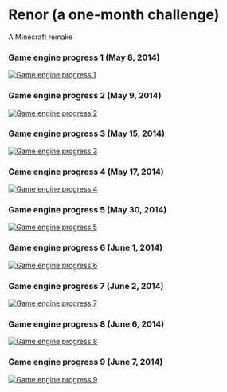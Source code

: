 # Renor (a one-month challenge)
A Minecraft remake

### Game engine progress 1 (May 8, 2014)
[![Game engine progress 1](https://img.youtube.com/vi/8tnQFq1_5FE/0.jpg)](https://www.youtube.com/watch?v=8tnQFq1_5FE "Game engine progress 1")

### Game engine progress 2 (May 9, 2014)
[![Game engine progress 2](https://img.youtube.com/vi/FTscUFoGq-w/0.jpg)](https://www.youtube.com/watch?v=FTscUFoGq-w "Game engine progress 2")

### Game engine progress 3 (May 15, 2014)
[![Game engine progress 3](https://img.youtube.com/vi/Nj030jCnEKQ/0.jpg)](https://www.youtube.com/watch?v=Nj030jCnEKQ "Game engine progress 3")

### Game engine progress 4 (May 17, 2014)
[![Game engine progress 4](https://img.youtube.com/vi/go5nqni7zs0/0.jpg)](https://www.youtube.com/watch?v=go5nqni7zs0 "Game engine progress 4")

### Game engine progress 5 (May 30, 2014)
[![Game engine progress 5](https://img.youtube.com/vi/LS7qim0oSHc/0.jpg)](https://www.youtube.com/watch?v=LS7qim0oSHc "Game engine progress 5")

### Game engine progress 6 (June 1, 2014)
[![Game engine progress 6](https://img.youtube.com/vi/4X_6Gy1cZ1U/0.jpg)](https://www.youtube.com/watch?v=4X_6Gy1cZ1U "Game engine progress 6")

### Game engine progress 7 (June 2, 2014)
[![Game engine progress 7](https://img.youtube.com/vi/jbXrFrtQmaQ/0.jpg)](https://www.youtube.com/watch?v=jbXrFrtQmaQ "Game engine progress 7")

### Game engine progress 8 (June 6, 2014)
[![Game engine progress 8](https://img.youtube.com/vi/oUb0Mm6344I/0.jpg)](https://www.youtube.com/watch?v=oUb0Mm6344I "Game engine progress 8")

### Game engine progress 9 (June 7, 2014)
[![Game engine progress 9](https://img.youtube.com/vi/MnG4gLw-cpE/0.jpg)](https://www.youtube.com/watch?v=MnG4gLw-cpE "Game engine progress 9")
